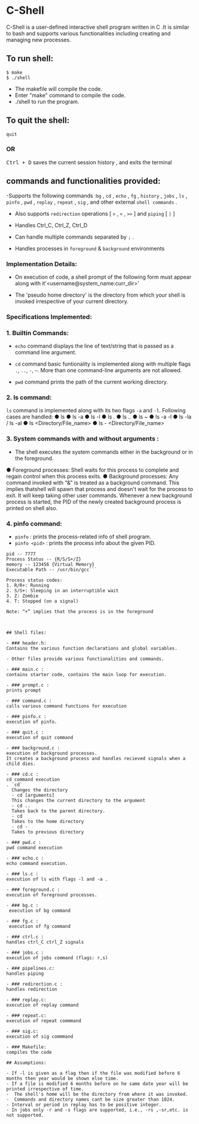 # C-Shell
C-Shell is a  user-defined interactive shell program written in C .It is similar to bash and supports various functionalities including creating and managing new processes.

## To run shell:

```
$ make
$ ./shell
```

- The makefile will compile the code. 
- Enter "make" command to compile the code. 
- ./shell to run the program.

## To quit the shell:

```
quit
```
### OR

<kbd>Ctrl + D</kbd> saves the current session history , and exits the terminal 

## commands and functionalities provided:

-Supports the following commands :`bg`  , `cd` , `echo` , `fg` , `history` , `jobs` , `ls` , `pinfo` , `pwd` , `replay` , `repeat` , `sig` , and other external `shell commands` .

- Also supports `redirection` operations [ `>` , `<` , `>>` ] and `piping` [ `|` ] 

- Handles Ctrl_C, Ctrl_Z, Ctrl_D

- Can handle multiple commands separated by `;` .
  
- Handles processes in `foreground` & `background` environments 

### Implementation Details:
- On execution of code, a shell prompt of the following form must appear along with
it'<username@system_name:curr_dir>'

- The 'pseudo home directory' is the directory from which your shell is invoked irrespective of your current directory.

### Specifications Implemented:

### 1. Builtin Commands:

- `echo` command displays the line of text/string that is passed as a command line argument.

- `cd` command basic funtionality is implemented along with multiple flags `.`, `..`, `-`, `~`. 
More than one command-line arguments are not allowed.

- `pwd` command prints the path of the current working directory.

### 2. ls command:
`ls` command is implemented along with its two flags `-a` and `-l`.
Following cases are handled:
● ls
● ls -a
● ls -l
● ls .
● ls ..
● ls ~
● ls -a -l
● ls -la / ls -al
● ls <Directory/File_name>
● ls -<flags> <Directory/File_name>

 ### 3. System commands with and without arguments :
  - The shell executes the system commands either in the background or in the foreground.
  
  ● Foreground processes: Shell waits for this process to complete and regain control when this process exits.
  ● Background processes: Any command invoked with "&" is treated as a background
command. This implies thatshell will spawn that process and doesn't wait for the process to exit. It will keep taking other user commands. Whenever a new background process is started,  the PID of the newly created background process is printed on shell also. 

 ### 4. pinfo command:
 - `pinfo` : prints the process-related info of shell program.
 - `pinfo <pid>` : prints the process info about the given PID.
  
  ```<Name@UBUNTU:~>pinfo 7777
pid -- 7777
Process Status -- {R/S/S+/Z}
memory -- 123456 {Virtual Memory}
Executable Path -- /usr/bin/gcc```
  
 Process status codes:
1. R/R+: Running
2. S/S+: Sleeping in an interruptible wait
3. Z: Zombie
4. T: Stopped (on a signal)

 Note: “+” implies that the process is in the foreground
  
 

## Shell files:

- ### header.h:
 Contains the various function declarations and global variables.

- Other files provide various functionalities and commands. 

- ### main.c :
  contains starter code, contains the main loop for execution.

- ### prompt.c :
 prints prompt

- ### command.c :
 calls various command functions for execution

- ### pinfo.c :
  execution of pinfo.

- ### quit.c :
 execution of quit command

- ### background.c :
  execution of background processes.
  It creates a background process and handles recieved signals when a child dies.

- ### cd.c :
  cd command execution 
  . `cd`
    Changes the directory 
    - cd [arguments] 
    This changes the current directory to the argument
    - cd .. 
    Takes back to the parent directory.
    - cd 
    Takes to the home directory
    - cd -
    Takes to previous directory

- ### pwd.c :
  pwd command execution

- ### echo.c :
  echo command execution.

- ### ls.c :
  execution of ls with flags -l and -a .

- ### foreground.c :
  execution of foreground processes.

- ### bg.c :
   execution of bg command

- ### fg.c :
   execution of fg command
   
- ### ctrl.c :
  handles ctrl_C ctrl_Z signals

- ### jobs.c :
  execution of jobs command (flags: r,s)

- ### pipelines.c:
 handles piping

- ### redirection.c :
 handles redirection

- ### replay.c:
  execution of replay command

- ### repeat.c:
  execution of repeat commmand

- ### sig.c:
  execution of sig commmand

- ### Makefile:
  compiles the code

## Assumptions:

- If -l is given as a flag then if the file was modified before 6 months then year would be shown else time.
- If a file is modified 6 months before on he same date year will be printed irrespective of time.
-  The shell's home will be the directory from where it was invoked.
-  Commands and directory names cant be size greater than 1024.
- Interval or period in replay has to be positive integer.
- In jobs only -r and -s flags are supported, i.e., -rs ,-sr,etc. is not supported.


